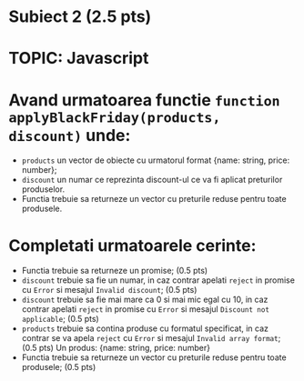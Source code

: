 # Subiect 2 (2.5 pts)
# TOPIC: Javascript

# Avand urmatoarea functie `function applyBlackFriday(products, discount)` unde:
- `products` un vector de obiecte cu urmatorul format {name: string, price: number};
- `discount` un numar ce reprezinta discount-ul ce va fi aplicat preturilor produselor.
- Functia trebuie sa returneze un vector cu preturile reduse pentru toate produsele.

# Completati urmatoarele cerinte:

- Functia trebuie sa returneze un promise; (0.5 pts)
- `discount` trebuie sa fie un numar, in caz contrar apelati `reject` in promise cu `Error` si mesajul `Invalid discount`; (0.5 pts)
- `discount` trebuie sa fie mai mare ca 0 si mai mic egal cu 10, in caz contrar apelati `reject` in promise cu `Error` si mesajul `Discount not applicable`; (0.5 pts)
- `products` trebuie sa contina produse cu formatul specificat, in caz contrar se va apela `reject` cu `Error` si mesajul `Invalid array format`; (0.5 pts)
Un produs: {name: string, price: number}
- Functia trebuie sa returneze un vector cu preturile reduse pentru toate produsele; (0.5 pts)
